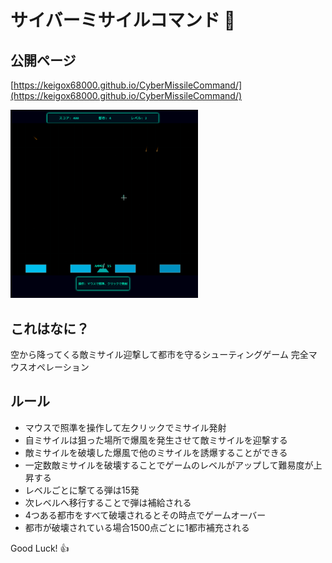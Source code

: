 # サイバーミサイルコマンド 🚀
##   公開ページ

 [https://keigox68000.github.io/CyberMissileCommand/](https://keigox68000.github.io/CyberMissileCommand/)

<img src="cmc.gif" alt="screenshot" width="300">

## これはなに？

 空から降ってくる敵ミサイル迎撃して都市を守るシューティングゲーム
 完全マウスオペレーション

## ルール

- マウスで照準を操作して左クリックでミサイル発射
- 自ミサイルは狙った場所で爆風を発生させて敵ミサイルを迎撃する
- 敵ミサイルを破壊した爆風で他のミサイルを誘爆することができる
- 一定数敵ミサイルを破壊することでゲームのレベルがアップして難易度が上昇する
- レベルごとに撃てる弾は15発
- 次レベルへ移行することで弾は補給される
- 4つある都市をすべて破壊されるとその時点でゲームオーバー
- 都市が破壊されている場合1500点ごとに1都市補充される

Good Luck! 👍